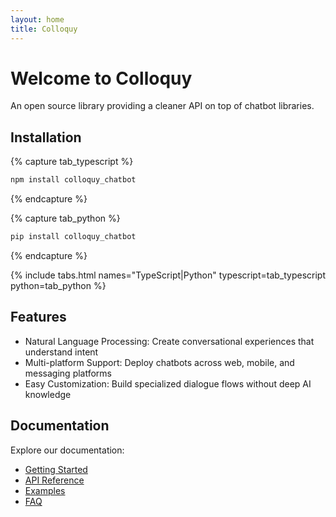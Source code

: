 ```yaml
---
layout: home
title: Colloquy
---
```


# Welcome to Colloquy

An open source library providing a cleaner API on top of chatbot libraries.

## Installation

{% capture tab_typescript %}
```bash
npm install colloquy_chatbot
```
{% endcapture %}

{% capture tab_python %}
```bash
pip install colloquy_chatbot
```
{% endcapture %}

{% include tabs.html names="TypeScript|Python" typescript=tab_typescript python=tab_python %}

## Features

- Natural Language Processing: Create conversational experiences that understand intent
- Multi-platform Support: Deploy chatbots across web, mobile, and messaging platforms
- Easy Customization: Build specialized dialogue flows without deep AI knowledge

## Documentation

Explore our documentation:

- [Getting Started](/docs/getting-started)
- [API Reference](/docs/api)
- [Examples](/docs/examples)
- [FAQ](/docs/faq)
